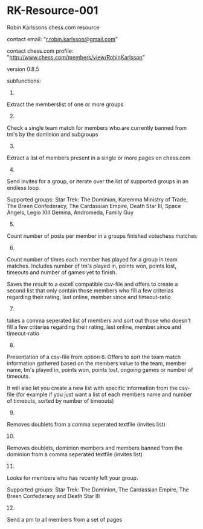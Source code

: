 RK-Resource-001
===============

Robin Karlssons chess.com resource 

contact email: "r.robin.karlsson@gmail.com"

contact chess.com profile: "http://www.chess.com/members/view/RobinKarlsson"

version 0.8.5






subfunctions:

1.

Extract the memberslist of one or more groups

 

2.

Check a single team match for members who are currently banned from tm's by the dominion and subgroups

 

3.

Extract a list of members present in a single or more pages on chess.com

 

4.

Send invites for a group, or iterate over the list of supported groups in an endless loop.

Supported groups: Star Trek: The Dominion, Karemma Ministry of Trade, The Breen Confederacy, The Cardassian Empire, Death Star III, Space Angels, Legio XIII Gemina, Andromeda, Family Guy

 

5.

Count number of posts per member in a groups finished votechess matches

 

6.

Count number of times each member has played for a group in team matches. Includes number of tm's played in, points won, points lost, timeouts and number of games yet to finish.

Saves the result to a excell compatible csv-file and offers to create a second list that only contain those members who fill a few criterias regarding their rating, last online, member since and timeout-ratio

 

7.

takes a comma seperated list of members and sort out those who doesn't fill a few criterias regarding their rating, last online, member since and timeout-ratio

 

8.

Presentation of a csv-file from option 6. Offers to sort the team match information gathered based on the members value to the team, member name, tm's played in, points won, points lost, ongoing games or number of timeouts.

It will also let you create a new list with specific information from the csv-file (for example if you just want a list of each members name and number of timeouts, sorted by number of timeouts)

 

9.

Removes doublets from a comma seperated textfile (invites list)

 

10.

Removes doublets, dominion members and members banned from the dominion from a comma seperated textfile (invites list)

 

11.

Looks for members who has recenty left your group.

Supported groups: Star Trek: The Dominion, The Cardassian Empire, The Breen Confederacy and Death Star III


12.
Send a pm to all members from a set of pages

